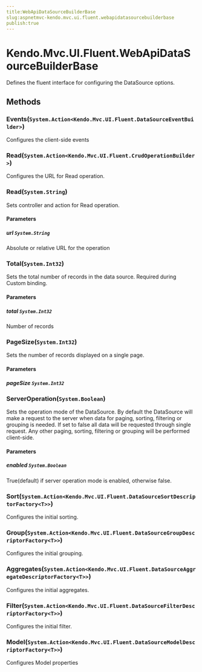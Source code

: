 ```yaml
---
title:WebApiDataSourceBuilderBase
slug:aspnetmvc-kendo.mvc.ui.fluent.webapidatasourcebuilderbase
publish:true
---
```


# Kendo.Mvc.UI.Fluent.WebApiDataSourceBuilderBase
Defines the fluent interface for configuring the DataSource options.



## Methods

### Events(`System.Action<Kendo.Mvc.UI.Fluent.DataSourceEventBuilder>`)
Configures the client-side events





### Read(`System.Action<Kendo.Mvc.UI.Fluent.CrudOperationBuilder>`)
Configures the URL for Read operation.





### Read(`System.String`)
Sets controller and action for Read operation.


#### Parameters

##### url `System.String`
Absolute or relative URL for the operation





### Total(`System.Int32`)
Sets the total number of records in the data source. Required during Custom binding.


#### Parameters

##### total `System.Int32`
Number of records





### PageSize(`System.Int32`)
Sets the number of records displayed on a single page.


#### Parameters

##### pageSize `System.Int32`






### ServerOperation(`System.Boolean`)
Sets the operation mode of the DataSource. 
            By default the DataSource will make a request to the server when data for paging, sorting, 
            filtering or grouping is needed. If set to false all data will be requested through single request. 
            Any other paging, sorting, filtering or grouping will be performed client-side.


#### Parameters

##### enabled `System.Boolean`
True(default) if server operation mode is enabled, otherwise false.





### Sort(`System.Action<Kendo.Mvc.UI.Fluent.DataSourceSortDescriptorFactory<T>>`)
Configures the initial sorting.





### Group(`System.Action<Kendo.Mvc.UI.Fluent.DataSourceGroupDescriptorFactory<T>>`)
Configures the initial grouping.





### Aggregates(`System.Action<Kendo.Mvc.UI.Fluent.DataSourceAggregateDescriptorFactory<T>>`)
Configures the initial aggregates.





### Filter(`System.Action<Kendo.Mvc.UI.Fluent.DataSourceFilterDescriptorFactory<T>>`)
Configures the initial filter.





### Model(`System.Action<Kendo.Mvc.UI.Fluent.DataSourceModelDescriptorFactory<T>>`)
Configures Model properties







